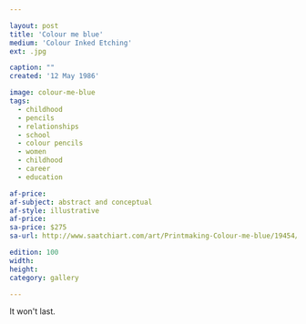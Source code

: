 ```yaml
---

layout: post
title: 'Colour me blue'
medium: 'Colour Inked Etching'
ext: .jpg

caption: ""
created: '12 May 1986'

image: colour-me-blue
tags:
  - childhood
  - pencils
  - relationships
  - school
  - colour pencils
  - women
  - childhood
  - career
  - education

af-price:
af-subject: abstract and conceptual
af-style: illustrative
af-price:
sa-price: $275
sa-url: http://www.saatchiart.com/art/Printmaking-Colour-me-blue/19454/1608041/view

edition: 100
width:
height:
category: gallery

---
```


It won't last.
